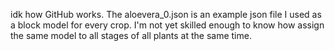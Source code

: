 idk how GitHub works. The aloevera_0.json is an example json file I used as a block model for every crop. I'm not yet skilled enough to know how assign the same model to all stages of all plants at the same time.
